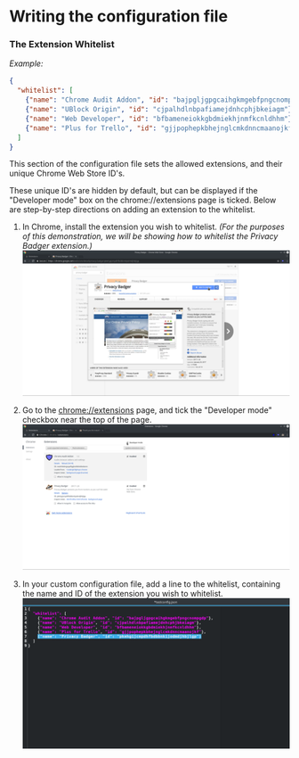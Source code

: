 # Writing the configuration file

### The Extension Whitelist

_Example:_
```json
{
  "whitelist": [
    {"name": "Chrome Audit Addon", "id": "bajpgljgpgcaihgkmgebfpngcnompgdp"},
    {"name": "UBlock Origin", "id": "cjpalhdlnbpafiamejdnhcphjbkeiagm"},
    {"name": "Web Developer", "id": "bfbameneiokkgbdmiekhjnmfkcnldhhm"},
    {"name": "Plus for Trello", "id": "gjjpophepkbhejnglcmkdnncmaanojkf"}
  ]
}
```

This section of the configuration file sets the allowed extensions, and their unique Chrome Web Store ID's. 

These unique ID's are hidden by default, but can be displayed if the "Developer mode" box on the chrome://extensions page is ticked. Below are step-by-step directions on adding an extension to the whitelist.

1. In Chrome, install the extension you wish to whitelist. _(For the purposes of this demonstration, we will be showing how to whitelist the Privacy Badger extension.)_  
![In Chrome, install the extension you wish to whitelist.](https://raw.githubusercontent.com/LightSys/chrome-audit-addon/master/doc/writing_config_img/whitelist_img00.png)

2. Go to the [chrome://extensions](chrome://extensions) page, and tick the "Developer mode" checkbox near the top of the page.  
![Tick the "Developer mode" checkbox near the top of the page.](https://raw.githubusercontent.com/LightSys/chrome-audit-addon/master/doc/writing_config_img/whitelist_img01.png)

3. In your custom configuration file, add a line to the whitelist, containing the name and ID of the extension you wish to whitelist.  
![Add a line to your configuration file's whitelist](https://raw.githubusercontent.com/LightSys/chrome-audit-addon/master/doc/writing_config_img/whitelist_img02.png)

